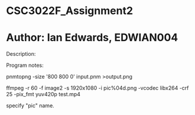 # CSC3022F_Assignment2
# Author: Ian Edwards, EDWIAN004
Description:

Program notes:

pnmtopng -size '800 800 0' input.pnm >output.png

ffmpeg -r 60 -f image2 -s 1920x1080 -i pic%04d.png -vcodec libx264 -crf 25  -pix_fmt yuv420p test.mp4

specify "pic" name.



